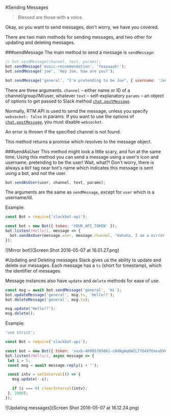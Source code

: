 #Sending Messages
> Blessed are those with a voice.

 Okay, so you want to send messages, don't worry, we have you covered.
 
 There are two main methods for sending messages, and two other for updating and deleting messages.
 
 ###sendMessage
 The main method to send a message is `sendMessage`:
 
```javascript
// bot.sendMessage(channel, text, params);
bot.sendMessage('music-recommendation', 'Yeaaaaah!');
bot.sendMessage('joe', 'Hey Joe, how are you?');

bot.sendMessage('general', "I'm pretending to be Joe", { username: 'Joe' });
```

There are three arguments.
`channel` – either name or ID of a channel/group/IM/user, whatever
`text` – self-explanatory
`params` – an object of options to get passed to Slack method [`chat.postMessage`](https://api.slack.com/methods/chat.postMessage).

Normally, RTM API is used to send the message, unless you specify `websocket: false` in params.
If you want to use the options of [`chat.postMessage`](https://api.slack.com/methods/chat.postMessage), you must disable `websocket`.

An error is thrown if the specified channel is not found.

This method returns a promise which resolves to the message object.

###sendAsUser
 This method might look a little scary, and fun at the same time. Using this method you can send a message using a user's icon and username, pretending to be the user! Wait, what?!
 Don't worry, there is always a `BOT` tag near bot's name which indicates this message is sent using a bot, and not the user.
 
 ```javascript
 bot.sendAsUser(user, channel, text, params);
 ```
 
 The arguments are the same as `sendMessage`, except for `user` which is a username/id.
 
 Example:
 
```javascript
const Bot = require('slackbot-api');

const bot = new Bot({ token: 'YOUR_API_TOKEN' });
bot.listen(/Hello/i, message => {
  bot.sendAsUser(message.user, message.channel, 'Hahaha, I am a mirror!');
});
```
 
 ![Mirror bot!](Screen Shot 2016-05-07 at 16.01.27.png)
 
 
 #Updating and Deleting messages
  Slack gives us the ability to update and delete our messages. Each message has a `ts` (short for timestamp), which the identifier of messages.
  
 Message instances also have `update` and `delete` methods for ease of use.
  
```javascript
const msg = await bot.sendMessage('general', 'Hi');
bot.updateMessage('general', msg.ts, 'Hello!?');
bot.deleteMessage('general', msg.ts);

msg.update('Hello!?');
msg.delete();
```
 
 Example:
 
```javascript
'use strict';

const Bot = require('slackbot-api');

const bot = new Bot({ token: 'xoxb-40985785061-cHXNgAqKWILTfO4XfEmxuDVe' });
bot.listen(/Hello/i, async message => {
 let i = 5;
 const msg = await message.reply(i + '');

 const intv = setInterval(() => {
   msg.update(--i);

   if (i === 0) clearInterval(intv);
 }, 1000);
});
```
 
 ![Updating messages](Screen Shot 2016-05-07 at 16.12.24.png)
 
